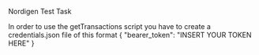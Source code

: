 Nordigen Test Task

In order to use the getTransactions script you have to create a credentials.json file of this format
{
    "bearer_token": "INSERT YOUR TOKEN HERE"
}